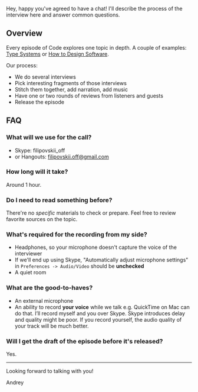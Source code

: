 Hey, happy you've agreed to have a chat! I'll describe the process of the
interview here and answer common questions.

## Overview

Every episode of Code explores one topic in depth. A couple of examples:
[Type Systems](https://soundcloud.com/podcastcode/5-type-systems) or [How
to Design
Software](https://soundcloud.com/podcastcode/4-how-to-design-software-ogg).

Our process:

- We do several interviews
- Pick interesting fragments of those interviews
- Stitch them together, add narration, add music
- Have one or two rounds of reviews from listeners and guests
- Release the episode

## FAQ

### What will we use for the call?

- Skype: filipovskii\_off
- or Hangouts: filipovskii.off@gmail.com

### How long will it take?

Around 1 hour.

### Do I need to read something before?

There're no *specific* materials to check or prepare. Feel free to review
favorite sources on the topic.

### What's required for the recording from my side?

- Headphones, so your microphone doesn't capture the voice of the
  interviewer
- If we'll end up using Skype, "Automatically adjust microphone settings"
  in `Preferences -> Audio/Video` should be **unchecked**
- A quiet room

### What are the good-to-haves?

- An external microphone
- An ability to record **your voice** while we talk e.g. QuickTime on Mac
  can do that.  I’ll record myself and you over Skype. Skype introduces
  delay and quality might be poor. If you record yourself, the audio
  quality of your track will be much better.

### Will I get the draft of the episode before it's released?

Yes.

---

Looking forward to talking with you!

Andrey
